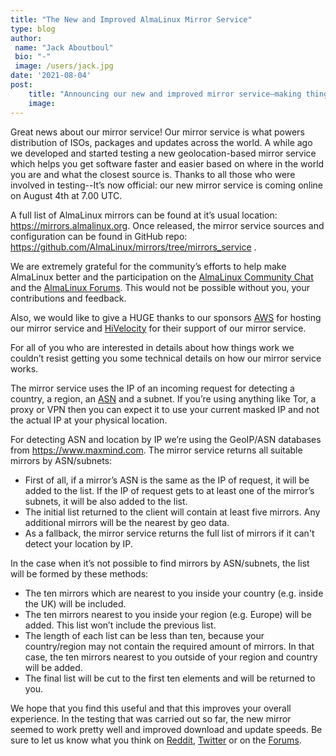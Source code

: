 ```yaml
---
title: "The New and Improved AlmaLinux Mirror Service"
type: blog
author: 
 name: "Jack Aboutboul"
 bio: "-"
 image: /users/jack.jpg
date: '2021-08-04'
post:
    title: "Announcing our new and improved mirror service—making things faster for you."
    image: 
---
```


Great news about our mirror service! Our mirror service is what powers distribution of ISOs, packages and updates across the world. A while ago we developed and started testing a new geolocation-based mirror service which helps you get software faster and easier based on where in the world you are and what the closest source is. Thanks to all those who were involved in testing--It’s now official: our new mirror service is coming online on August 4th at 7.00 UTC.

A full list of AlmaLinux mirrors can be found at it’s usual location: https://mirrors.almalinux.org. Once released, the mirror service sources and configuration can be found in GitHub repo: https://github.com/AlmaLinux/mirrors/tree/mirrors_service .

We are extremely grateful for the community’s efforts to help make AlmaLinux better and the participation on the [AlmaLinux Community Chat](https://chat.almalinux.org/) and the [AlmaLinux Forums](https://forums.almalinux.org/). This would not be possible without you, your contributions and feedback. 

Also, we would like to give a HUGE thanks to our sponsors [AWS](https://aws.amazon.com/) for hosting our mirror service and [HiVelocity](https://hivelocity.com/) for their support of our mirror service.

For all of you who are interested in details about how things work we couldn’t resist getting you some technical details on how our mirror service works.

The mirror service uses the IP of an incoming request for detecting a country, a region, an [ASN](https://en.wikipedia.org/wiki/Autonomous_system_(Internet)) and a subnet. If you’re using anything like Tor, a proxy or VPN then you can expect it to use your current masked IP and not the actual IP at your physical location.

For detecting ASN and location by IP we’re using the GeoIP/ASN databases from https://www.maxmind.com. The mirror service returns all suitable mirrors by ASN/subnets:

- First of all, if a mirror’s ASN is the same as the IP of request, it will be added to the list. If the IP of request gets to at least one of the mirror’s subnets, it will be also added to the list.
- The initial list returned to the client will contain at least five mirrors. Any additional mirrors will be the nearest by geo data.
- As a fallback, the mirror service returns the full list of mirrors if it can't detect your location by IP.

In the case when it’s not possible to find mirrors by ASN/subnets, the list will be formed by these methods: 

- The ten mirrors which are nearest to you inside your country (e.g. inside the UK) will be included.
- The ten mirrors nearest to you inside your region (e.g. Europe) will be added. This list won’t include the previous list.
- The length of each list can be less than ten, because your country/region may not contain the required amount of mirrors. In that case, the ten mirrors nearest to you outside of your region and country will be added.
- The final list will be cut to the first ten elements and will be returned to you.

We hope that you find this useful and that this improves your overall experience. In the testing that was carried out so far, the new mirror seemed to work pretty well and improved download and update speeds. Be sure to let us know what you think on [Reddit](https://reddit.com/r/AlmaLinux), [Twitter](https://twitter.com/almalinux) or on the [Forums](https://forums.almalinux.org/c/operations/infrastructure/15).